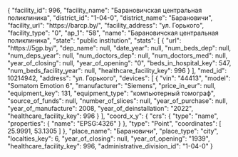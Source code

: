 {
    "facility_id": 996,
    "facility_name": "Барановичская центральная поликлиника",
    "district_id": "1-04-0",
    "district_name": "Барановичи",
    "facility_url": "https:\/\/barcp.by\/",
    "facility_address": "ул. Горького",
    "facility_type": "0",
    "ap_1": "58",
    "name": "Барановичская центральная поликлиника",
    "state": "public institution",
    "stats": [
        {
            "url": "https:\/\/5gp.by\/",
            "dep_name": null,
            "date_year": null,
            "num_beds_dep": null,
            "num_deps_year": null,
            "num_doctors_dep": null,
            "num_doctors_med": null,
            "year_of_closing": null,
            "year_of_opening": "0",
            "beds_in_hospital_key": 547,
            "num_beds_facility_year": null,
            "healthcare_facility_key": 996
        }
    ],
    "med_id": 10214942,
    "address": "ул. Горького",
    "devices": [
        {
            "vin": "44413",
            "model": "Somatom Emotion 6",
            "manufacturer": "Siemens",
            "price_in_eur": null,
            "equipment_key": 131,
            "equipment_type": "компьютерный томограф",
            "source_of_funds": null,
            "number_of_slices": null,
            "year_of_purchase": null,
            "year_of_manufacture": 2008,
            "year_of_deinstallation": "2022",
            "healthcare_facility_key": 996
        }
    ],
    "coord_x_y": {
        "crs": {
            "type": "name",
            "properties": {
                "name": "EPSG:4326"
            }
        },
        "type": "Point",
        "coordinates": [
            25.9991,
            53.1305
        ]
    },
    "place_name": "Барановичи",
    "place_type": "city",
    "localties_key": 6,
    "year_of_closing": null,
    "year_of_opening": "1939",
    "healthcare_facility_key": 996,
    "administrative_division_id": "1-04-0"
}